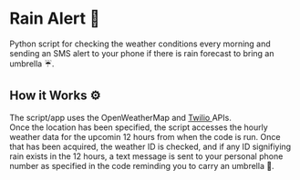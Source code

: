 # Rain Alert 🚨 
Python script for checking the weather conditions every morning and sending an SMS alert to your phone if there is rain forecast to bring an umbrella ☔️.
## How it Works ⚙️ 
The script/app uses the <a hreaf="https://openweathermap.org/api"> OpenWeatherMap </a> and <a href="https://www.twilio.com"> Twilio </a> APIs. <br>
Once the location has been specified, the script accesses the hourly weather data for the upcomin 12 hours from when the code is run. Once that has been acquired, 
the weather ID is checked, and if any ID signifiying rain exists in the 12 hours, a text message is sent to your personal phone number as specified in the code
reminding you to carry an umbrella 🌂.

